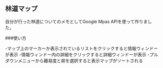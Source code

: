 ## 林道マップ

自分が行った林道についてのメモとしてGoogle Mpas APIを使って作りました。

###使い方

-マップ上のマーカーか表示されているリストをクリックすると情報ウィンドーが表示
-情報ウィンドー内の詳細をクリックすると詳細ウィンドーが表示
-プルダウンメニューから難易度と県を選択すると表示マップがソートされる
